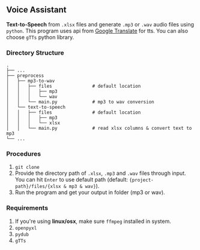 ## Voice Assistant
**Text-to-Speech** from `.xlsx` files and generate `.mp3` or `.wav` audio files using `python`. This program uses api from [Google Translate](https://translate.google.com/) for tts. You can also choose `gTTs` python library.

### Directory Structure
    .
    ├── ...
    ├── preprocess
    │   ├── mp3-to-wav
    │   │   ├── files               # default location
    │   │   │   ├── mp3
    │   │   │   └── wav
    │   │   └── main.py             # mp3 to wav conversion
    │   └── text-to-speech
    │   │   ├── files               # default location
    │   │   │   ├── mp3
    │   │   │   └── xlsx
    │   │   └── main.py             # read xlsx columns & convert text to mp3
    └── ...

### Procedures
1. ```git clone```
2. Provide the directory path of `.xlsx`, `.mp3` and `.wav` files through input. You can hit `Enter` to use default path (default: `{project-path}/files/{xlsx & mp3 & wav}`).
3. Run the program and get your output in folder (mp3 or wav).

### Requirements
1. If you're using **linux/osx**, make sure `ffmpeg` installed in system.
2. `openpyxl`
3. `pydub`
4. `gTTs`
